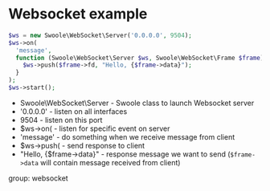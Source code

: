 # Websocket example

```php
$ws = new Swoole\WebSocket\Server('0.0.0.0', 9504);
$ws->on(
  'message',
  function (Swoole\WebSocket\Server $ws, Swoole\WebSocket\Frame $frame) {
    $ws->push($frame->fd, "Hello, {$frame->data}");
  }
);
$ws->start();
```

- Swoole\WebSocket\Server - Swoole class to launch Websocket server
- '0.0.0.0' - listen on all interfaces
- 9504 - listen on this port
- $ws->on( - listen for specific event on server
- 'message' - do something when we receive message from client
- $ws->push( - send response to client
- "Hello, {$frame->data}" - response message we want to send (`$frame->data` will contain message received from client)

group: websocket
